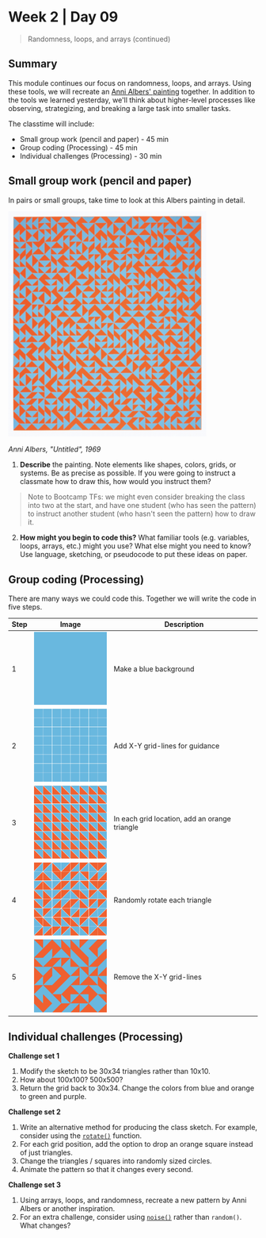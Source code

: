 # Week 2 | Day 09

> Randomness, loops, and arrays (continued)

## Summary

This module continues our focus on randomness, loops, and arrays. Using these tools, we will recreate an [Anni Albers' painting](https://nmwa.org/works/untitled-3) together. In addition to the tools we learned yesterday, we'll think about higher-level processes like observing, strategizing, and breaking a large task into smaller tasks.

The classtime will include:

* Small group work (pencil and paper) - 45 min
* Group coding (Processing) - 45 min
* Individual challenges (Processing) - 30 min


## Small group work (pencil and paper)

In pairs or small groups, take time to look at this Albers painting in detail.

<img src="readme_imgs/albers.png" width="400px">

*Anni Albers, "Untitled", 1969*

1) **Describe** the painting. Note elements like shapes, colors, grids, or systems. Be as precise as possible. If you were going to instruct a classmate how to draw this, how would you instruct them?

> Note to Bootcamp TFs: we might even consider breaking the class into two at the start, and have one student (who has seen the pattern) to instruct another student (who hasn't seen the pattern) how to draw it.

2) **How might you begin to code this?** What familiar tools (e.g. variables, loops, arrays, etc.) might you use? What else might you need to know? Use language, sketching, or pseudocode to put these ideas on paper.


## Group coding (Processing)

There are many ways we could code this. Together we will write the code in five steps.

| Step | Image | Description |
| ---- | ----- | ----------- |
| 1 | <img src="readme_imgs/albers1.png" width="150px"> | Make a blue background |
| 2 | <img src="readme_imgs/albers2.png" width="150px"> | Add X-Y grid-lines for guidance |
| 3 | <img src="readme_imgs/albers3.png" width="150px"> | In each grid location, add an orange triangle |
| 4 | <img src="readme_imgs/albers4.png" width="150px"> | Randomly rotate each triangle |
| 5 | <img src="readme_imgs/albers5.png" width="150px"> | Remove the X-Y grid-lines |


## Individual challenges (Processing)

**Challenge set 1**
1) Modify the sketch to be 30x34 triangles rather than 10x10.
1) How about 100x100? 500x500?
1) Return the grid back to 30x34. Change the colors from blue and orange to green and purple.

**Challenge set 2**
1) Write an alternative method for producing the class sketch. For example, consider using the [`rotate()`](https://processing.org/reference/rotate_.html) function.
1) For each grid position, add the option to drop an orange square instead of just triangles.
1) Change the triangles / squares into randomly sized circles.
1) Animate the pattern so that it changes every second.

**Challenge set 3**
1) Using arrays, loops, and randomness, recreate a new pattern by Anni Albers or another inspiration. 
1) For an extra challenge, consider using [`noise()`](https://processing.org/reference/noise_.html) rather than `random()`. What changes?
